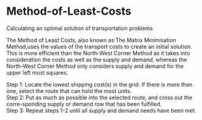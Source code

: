 # Method-of-Least-Costs
Calculating an optimal solution of transportation problems

The Method of Least Costs, also known as The Matrix Minimisation Method,uses the values of the transport costs to create an initial solution.  This is more efficient than the North-West Corner Method as it takes into consideration the costs as well as the supply and demand, whereas the North-West Corner Method only considers supply and demand for the upper left most squares. 

Step 1:  Locate the lowest shipping cost(s) in the grid. If there is more than one, select the route that can hold the most units.\
Step 2:  Put as much as possible into the selected route, and cross out the corre-sponding supply or demand row that has been fulfilled.\
Step 3:  Repeat steps 1-2 until all supply and demand needs have been met.

